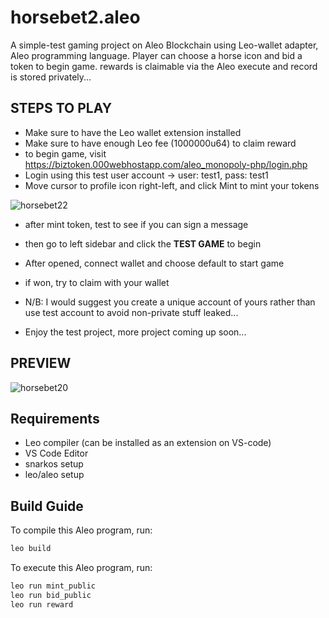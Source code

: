 # horsebet2.aleo
A simple-test gaming project on Aleo Blockchain using Leo-wallet adapter, Aleo programming language. Player can choose a horse icon and bid a token to begin game. rewards is claimable via the Aleo execute and record is stored privately...

## STEPS TO PLAY
- Make sure to have the Leo wallet extension installed
- Make sure to have enough Leo fee (1000000u64) to claim reward
- to begin game, visit https://biztoken.000webhostapp.com/aleo_monopoly-php/login.php
- Login using this test user account -> user: test1, pass: test1
- Move cursor to profile icon right-left, and click Mint to mint your tokens

![horsebet22](https://github.com/Elexy101/Aleo-HorseBet/assets/24855083/e7dd5914-6df7-41c1-be76-267395c9a322)


- after mint token, test to see if you can sign a message
- then go to left sidebar and click the <strong>TEST GAME</strong> to begin
- After opened, connect wallet and choose default to start game
- if won, try to claim with your wallet

- N/B: I would suggest you create a unique account of yours rather than use test account to avoid non-private stuff leaked...
- Enjoy the test project, more project coming up soon...

## PREVIEW
![horsebet20](https://github.com/Elexy101/Aleo-HorseBet/assets/24855083/e6550f3c-2173-45e8-a837-2bf687c9a39a)

## Requirements
- Leo compiler (can be installed as an extension on VS-code)
- VS Code Editor
- snarkos setup
- leo/aleo setup

## Build Guide


To compile this Aleo program, run:
```bash
leo build
```

To execute this Aleo program, run:
```bash
leo run mint_public
leo run bid_public
leo run reward
```
